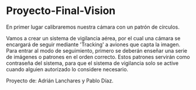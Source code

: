 # Proyecto-Final-Vision

En primer lugar calibraremos nuestra cámara con un patrón de círculos.

Vamos a crear un sistema de vigilancia aérea, por el cual una cámara se encargará de seguir mediante 'Tracking' a aviones que capta la imagen. Para entrar al modo de seguimiento, primero se deberán enseñar una serie de imágenes o patrones en el orden correcto. Estos patrones servirán como contraseña del sistema, para que el sistema de vigilancia solo se active cuando alguien autorizado lo considere necesario.

Proyecto de: Adrián Lanchares y Pablo Díaz.
